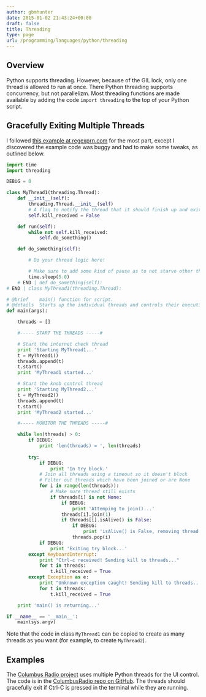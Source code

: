 ```yaml
---
author: gbmhunter
date: 2015-01-02 21:43:24+00:00
draft: false
title: Threading
type: page
url: /programming/languages/python/threading
---
```


## Overview

Python supports threading. However, because of the GIL lock, only one thread is allowed to run at once. There Python threading supports concurrency, but not parallelizm. Most threading functions are made available by adding the code `import threading` to the top of your Python script.

## Gracefully Exiting Multiple Threads

I followed [this example at regexprn.com](http://www.regexprn.com/2010/05/killing-multithreaded-python-programs.html) for the most part, except I discovered the example code was buggy and had to make some tweaks, as outlined below.

```py    
import time
import threading

DEBUG = 0

class MyThread1(threading.Thread):
    def __init__(self):
        threading.Thread.__init__(self)
        # A flag to notify the thread that it should finish up and exit
        self.kill_received = False

    def run(self):
        while not self.kill_received:
            self.do_something()

    def do_something(self):

        # Do your thread logic here!

        # Make sure to add some kind of pause as to not starve other threads
        time.sleep(5.0)
    # END | def do_something(self):
# END | class MyThread1(threading.Thread):

# @brief    main() function for script.
# @details  Starts up the individual threads and controls their execution.
def main(args):

    threads = []

    #----- START THE THREADS -----#

    # Start the internet check thread
    print 'Starting MyThread1...'
    t = MyThread1()
    threads.append(t)        
    t.start()
    print 'MyThread1 started...'

    # Start the knob control thread
    print 'Starting MyThread2...'
    t = MyThread2()
    threads.append(t)        
    t.start()
    print 'MyThread2 started...'

    #----- MONITOR THE THREADS -----#

    while len(threads) > 0:
        if DEBUG:
            print 'len(threads) = ', len(threads)
        
        try:
            if DEBUG:
                print 'In try block.'
            # Join all threads using a timeout so it doesn't block
            # Filter out threads which have been joined or are None
            for i in range(len(threads)):
                # Make sure thread still exists
                if threads[i] is not None:
                    if DEBUG:
                        print 'Attemping to join()...'
                    threads[i].join(1)
                    if threads[i].isAlive() is False:
                        if DEBUG:
                            print 'isAlive() is False, removing thread from list...'
                        threads.pop(i)
            if DEBUG:
                print 'Exiting try block...'
        except KeyboardInterrupt:
            print "Ctrl-c received! Sending kill to threads..."
            for t in threads:
                t.kill_received = True
        except Exception as e:
            print "Unknown exception caught! Sending kill to threads...", e
            for t in threads:
                t.kill_received = True

    print 'main() is returning...'

if __name__ == '__main__':
    main(sys.argv)
```

Note that the code in class `MyThread1` can be copied to create as many threads as you want (for example, to create `MyThread2`).

## Examples

The [Columbus Radio project](/electronics/projects/columbus-radio) uses multiple Python threads for the UI control. The code is in the [ColumbusRadio repo on GitHub](https://github.com/mbedded-ninja/ColumbusRadio). The threads should gracefully exit if Ctrl-C is pressed in the terminal while they are running.
